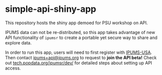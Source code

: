 # simple-api-shiny-app

This repository hosts the shiny app demoed for PSU workshop on API. 

IPUMS data can not be re-distributed, so this app takes advantage of new API functionality of `ipumsr` to create a portable yet secure way to share and explore data.
 

In order to run this app, users will need to first register with [IPUMS-USA]("https://usa.ipums.org/usa-action/menu/"). Then contact ipums+api@ipums.org to request to **join the API beta!** Check out [tech.popdata.org/ipumsr/dev/]("https://tech.popdata.org/ipumsr/dev/articles/ipums-api.html") for detailed steps about setting up API access.


